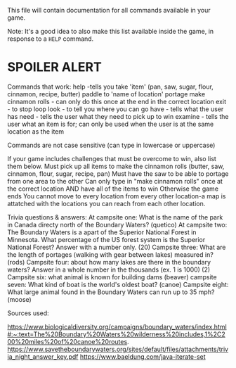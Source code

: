 This file will contain documentation for all commands available in your game.

Note:  It's a good idea to also make this list available inside the game, in response to a `HELP` command.


# SPOILER ALERT
Commands that work:
help -tells you 
take 'item' (pan, saw, sugar, flour, cinnamon, recipe, butter)
paddle to 'name of location'
portage
make cinnamon rolls - can only do this once at the end in the correct location
exit - to stop loop
look - to tell you where you can go 
have - tells what the user has
need - tells the user what they need to pick up to win
examine - tells the user what an item is for; can only be used when the user is at the same location as the item

Commands are not case sensitive (can type in lowercase or uppercase)


If your game includes challenges that must be overcome to win, also list them below.
Must pick up all items to make the cinnamon rolls (butter, saw, cinnamon, flour, sugar, recipe, pan)
Must have the saw to be able to portage from one area to the other
Can only type in "make cinnamon rolls" once at the correct location AND have all of the items to win
Otherwise the game ends
You cannot move to every location from every other location-a map is attatched with the locations you can reach from each other location.

Trivia questions & answers:
At campsite one: What is the name of the park in Canada directy north of the Boundary Waters? (quetico)
At campsite two: The Boundary Waters is a apart of the Superior National Forest in Minnesota. What percentage of the US forest system is the Superior National Forest? Answer with a number only. (20)
Campsite three: What are the length of portages (walking with gear between lakes) measured in? (rods)
Campsite four: about how many lakes are there in the boundary waters? Answer in a whole number in the thousands (ex. 1 is 1000) (2)
Campsite six: what animal is known for building dams (beaver)
campsite seven: What kind of boat is the world's oldest boat? (canoe)
Campsite eight: What large animal found in the Boundary Waters can run up to 35 mph? (moose)

Sources used: 

https://www.biologicaldiversity.org/campaigns/boundary_waters/index.html#:~:text=The%20Boundary%20Waters%20wilderness%20includes,1%2C200%20miles%20of%20canoe%20routes.
https://www.savetheboundarywaters.org/sites/default/files/attachments/trivia_night_answer_key.pdf
https://www.baeldung.com/java-iterate-set
